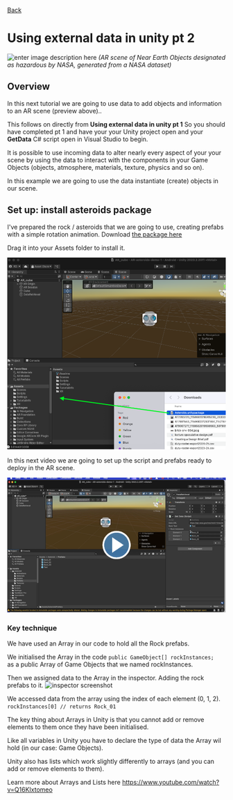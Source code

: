 [Back](https://uwetom.github.io/media-production-worksheets)

# Using external data in unity pt 2

![enter image description here](https://raw.githubusercontent.com/uwetom/media-production-worksheets/refs/heads/master/wk-unity-external-data-2/images/asteroids.gif)
*(AR scene of Near Earth Objects designated as hazardous by NASA, generated from a NASA dataset)*

## Overview
In this next tutorial we are going to use  data to add objects and information to an AR scene (preview above)..

This follows on directly from **Using external data in unity pt 1** So you should have completed pt 1 and have your your Unity project open and your **GetData** C# script open in Visual Studio to begin.

It is possible to use incoming data to alter nearly every aspect of your your scene by using the data to interact with the components in your Game Objects (objects, atmosphere, materials, texture, physics and so on). 

In this example we are going to use the data instantiate (create) objects in our scene.

## Set up: install asteroids package

I've prepared the rock / asteroids that we are going to use, creating prefabs with a simple rotation animation. Download [the package here](https://github.com/uwetom/media-production-worksheets/raw/refs/heads/master/wk-unity-external-data-2/Asteroids.unitypackage) 

Drag it into your Assets folder to install it.

![Inspector screenshot](https://raw.githubusercontent.com/uwetom/media-production-worksheets/refs/heads/master/wk-unity-external-data-2/images/install-rocks.png)
 
In this next video we are going to set up the script and prefabs ready to deploy in the AR scene.

[<img src="https://raw.githubusercontent.com/uwetom/media-production-worksheets/refs/heads/master/wk-unity-external-data-2/images/edit-prefab-video.png">](https://uwe.cloud.panopto.eu/Panopto/Pages/Viewer.aspx?id=18c829c7-389e-48d9-8617-b28701019986)



### Key technique
We have used an Array in our code to hold all the Rock prefabs.

We initialised the Array in the code 
```public GameObject[] rockInstances;```   
as a public Array of Game Objects that we named rockInstances.

Then we assigned data to the Array in the inspector. Adding the rock prefabs to it.
![inspector screenshot](https://raw.githubusercontent.com/uwetom/media-production-worksheets/refs/heads/master/wk-unity-external-data-2/images/assign-array.png)

We accessed data from the array using the index of each element (0, 1, 2).
```rockInstances[0] // returns Rock_01```

The key thing about Arrays in Unity is that you cannot add or remove elements to them once they have been initialised.

Like all variables in Unity you have to declare the type of data the Array wil hold (in our case: Game Objects).

Unity also has lists which work slightly differently to arrays (and you can add or remove elements to them).

Learn more about Arrays and Lists here
https://www.youtube.com/watch?v=Q16KIxtomeo
<!--stackedit_data:
eyJoaXN0b3J5IjpbLTE4NjE3MzI0MTQsLTQ3MDc4OTI4LC00OD
g0MjUxOTQsLTIyNzE4ODY2MywtMTIyMDc3NDM1Nyw3NDI4Njc5
NTMsOTc4OTQzMzIwLDcyNTI4MjQwNCwtODk0MzQyNzU0LC0zMT
AzNjgyNDgsLTgyNjM1NzAxMSwtODQzOTk1OTgyXX0=
-->